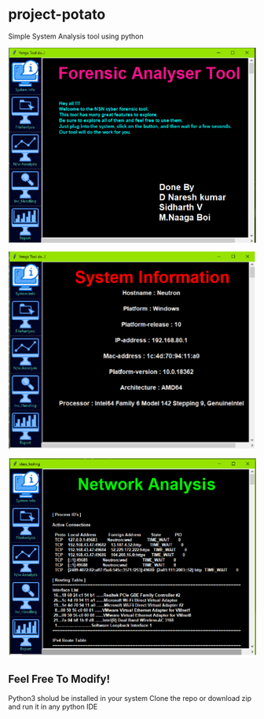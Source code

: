 # project-potato
Simple System Analysis tool using python

![v1](f1.PNG?raw=true "Cover")

![v2](f2.PNG?raw=true "m1")

![v3](f3.PNG?raw=true "m1")


## Feel Free To Modify!

Python3 sholud be installed in your system
Clone the repo or download zip and run it in any python IDE
